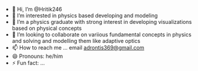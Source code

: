 - 👋 Hi, I’m @Hritik246
- 👀 I’m interested in physics based developing and modeling 
- 🌱 I’m a physics graduate with strong interest in developing visualizations based on physical concepts 
- 💞️ I’m looking to collaborate on variious fundamental concepts in physics and solving and modelling them like adaptive optics
- 📫 How to reach me ... email adrontis369@gmail.com
- 😄 Pronouns: he/him 
- ⚡ Fun fact: ...

<!---
Hritik246/Hritik246 is a ✨ special ✨ repository because its `README.md` (this file) appears on your GitHub profile.
You can click the Preview link to take a look at your changes.
--->
